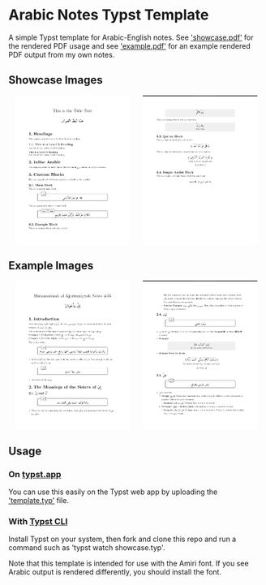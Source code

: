 # Arabic Notes Typst Template
A simple Typst template for Arabic-English notes. See ['showcase.pdf'](showcase.pdf) for the rendered PDF usage and see ['example.pdf'](example.pdf) for an example rendered PDF output from my own notes.

## Showcase Images

<div style="display: flex; justify-content: space-around;">
  <img src="img/screenshot1.png" width="45%">
  <img src="img/screenshot2.png" width="45%">
</div>

## Example Images

<div style="display: flex; justify-content: space-around;">
  <img src="img/screenshot3.png" width="45%">
  <img src="img/screenshot4.png" width="45%">
</div>

## Usage

### On [typst.app](https://typst.app/)

You can use this easily on the Typst web app by uploading the ['template.typ'](arabic-notes/template.typ) file.

### With [Typst CLI](https://github.com/typst/typst)

Install Typst on your system, then fork and clone this repo and run a command such as 'typst watch showcase.typ'.

Note that this template is intended for use with the Amiri font. If you see Arabic output is rendered differently, you should install the font.
